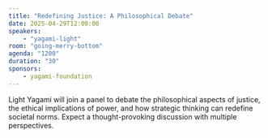 ```yaml
---
title: "Redefining Justice: A Philosophical Debate"
date: 2025-04-29T12:00:00
speakers:
    - "yagami-light"
room: "going-merry-bottom"
agenda: "1200"
duration: "30"
sponsors:
    - yagami-foundation
---
```


Light Yagami will join a panel to debate the philosophical aspects of justice, the ethical implications of power, and how strategic thinking can redefine societal norms. Expect a thought-provoking discussion with multiple perspectives.
